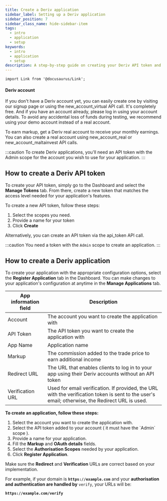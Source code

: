 ```yaml
---
title: Create a Deriv application
sidebar_label: Setting up a Deriv application
sidebar_position: 7
sidebar_class_name: hide-sidebar-item
tags:
  - intro
  - application
  - setup
keywords:
  - intro
  - application
  - setup
description: A step-by-step guide on creating your Deriv API token and building your trading application with the help of our trading API. Learn more.
---
```


```mdx-code-block
import Link from '@docusaurus/Link';
```

#### Deriv account

If you don't have a Deriv account yet, you can easily create one by visiting our signup page or using the <Link href="/api-explorer#new_account_virtual" target="_blank" rel="noopener noreferrer">new_account_virtual</Link> API call. It's completely free. And if you have an account already, please log in using your account details. To avoid any accidental loss of funds during testing, we recommend using your demo account instead of a real account.

To earn markup, get a Deriv real account to receive your monthly earnings. You can also create a real account using <Link href="/api-explorer#new_account_real" target="_blank" rel="noopener noreferrer">new_account_real</Link> or <Link href="/api-explorer#new_account_maltainvest" target="_blank" rel="noopener noreferrer">new_account_maltainvest</Link> API calls.

:::caution
To create Deriv applications, you'll need an API token with the Admin scope for the account you wish to use for your application.
:::

## How to create a Deriv API token

To create your API token, simply go to the Dashboard and select the **Manage Tokens** tab. From there, create a new token that matches the access level needed for your application's features.

To create a new API token, follow these steps:

1. Select the scopes you need.
2. Provide a name for your token
3. Click **Create**

Alternatively, you can create an API token via the <Link href="/api-explorer#api_token" target="_blank" rel="noopener noreferrer">api_token</Link> API call.

:::caution
You need a token with the `Admin` scope to create an application.
:::

## How to create a Deriv application

To create your application with the appropriate configuration options, select the **Register Application** tab in the Dashboard. You can make changes to your application's configuration at anytime in the **Manage Applications** tab.

| App information field | Description                                                                                                                                     |
| --------------------- | ----------------------------------------------------------------------------------------------------------------------------------------------- |
| Account               | The account you want to create the application with                                                                                             |
| API Token             | The API token you want to create the application with                                                                                           |
| App Name              | Application name                                                                                                                                |
| Markup                | The commission added to the trade price to earn additional income                                                                               |
| Redirect URL          | The URL that enables clients to log in to your app using their Deriv accounts without an API token                                              |
| Verification URL      | Used for email verification. If provided, the URL with the verification token is sent to the user's email; otherwise, the Redirect URL is used. |

**To create an application, follow these steps:**

1. Select the account you want to create the application with.
2. Select the API token added to your account ( it must have the \`Admin\` scope ).
3. Provide a name for your application.
4. Fill the **Markup** and **OAuth details** fields.
5. Select the **Authorisation Scopes** needed by your application.
6. Click **Register Application**.

Make sure the **Redirect** and **Verification** URLs are correct based on your implementation.

For example, if your domain is **`https://example.com`** and your **authorisation and authentication are handled by** `verify`, your URLs will be:

**`https://example.com/verify`**
